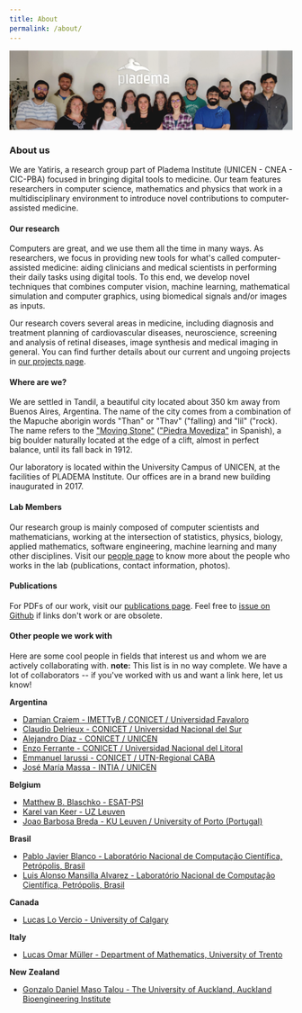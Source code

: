 ```yaml
---
title: About
permalink: /about/
---
```


![The team](/images/people/staff.png)

### About us
We are Yatiris, a research group part of Pladema Institute (UNICEN - CNEA - CIC-PBA) focused in bringing digital tools to medicine. Our team features researchers in computer science, mathematics and physics that work in a multidisciplinary environment to introduce novel contributions to computer-assisted medicine.

#### Our research

Computers are great, and we use them all the time in many ways. As researchers, we focus in providing new tools for what's called computer-assisted medicine: aiding clinicians and medical scientists in performing their daily tasks using digital tools. To this end, we develop novel techniques that combines computer vision, machine learning, mathematical simulation and computer graphics, using biomedical signals and/or images as inputs. 

Our research covers several areas in medicine, including diagnosis and treatment planning of cardiovascular diseases, neuroscience, screening and analysis of retinal diseases, image synthesis and medical imaging in general. You can find further details about our current and ungoing projects in [our projects page](http://yatiris.github.io/our-projects/).

#### Where are we?

We are settled in Tandil, a beautiful city located about 350 km away from Buenos Aires, Argentina. The name of the city comes from a combination of the Mapuche aborigin words "Than" or "Thav" ("falling) and "lil" ("rock). The name refers to the ["Moving Stone"](https://en.wikipedia.org/wiki/Piedra_Movediza) (["Piedra Movediza"](https://es.wikipedia.org/wiki/Piedra_movediza_de_Tandil) in Spanish), a big boulder naturally located at the edge of a clift, almost in perfect balance, until its fall back in 1912. 

Our laboratory is located within the University Campus of UNICEN, at the facilities of PLADEMA Institute. Our offices are in a brand new building inaugurated in 2017.


#### Lab Members

Our research group is mainly composed of computer scientists and mathematicians, working at the intersection of statistics, physics, biology, applied mathematics, software engineering, machine learning and many other disciplines. Visit our [people page](http://yatiris.github.io/people/) to know more about the people who works in the lab (publications, contact information, photos).


#### Publications

For PDFs of our work, visit our [publications page](http://yatiris.github.io/publication/). Feel free to [issue on Github](https://github.com/yatiris/yatiris.github.io/issues) if links don't work or are obsolete.


#### Other people we work with

Here are some cool people in fields that interest us and whom we are actively collaborating with. **note:** This list is in no way complete. We have a lot of collaborators -- if you've worked with us and want a link here, let us know!

**Argentina**
- [Damian Craiem - IMETTyB / CONICET / Universidad Favaloro ](https://imettyb.conicet.gov.ar/investigadores/craiem-damian/)
- [Claudio Delrieux - CONICET / Universidad Nacional del Sur](https://www.conicet.gov.ar/new_scp/detalle.php?id=48068&datos_academicos=yes&keywords=)
- [Alejandro Díaz - CONICET / UNICEN](https://scholar.google.com/citations?user=fquPJ3oAAAAJ)
- [Enzo Ferrante - CONICET / Universidad Nacional del Litoral](https://eferrante.github.io/)
- [Emmanuel Iarussi - CONICET / UTN-Regional CABA](http:/emmanueliarussi.github.io/)
- [José María Massa - INTIA / UNICEN](https://www.researchgate.net/profile/Jose_Maria_Massa)

**Belgium**
- [Matthew B. Blaschko - ESAT-PSI](http://homes.esat.kuleuven.be/~mblaschk/)
- [Karel van Keer - UZ Leuven](https://scholar.google.ca/citations?user=BBafcqwAAAAJ&hl=en)
- [Joao Barbosa Breda - KU Leuven / University of Porto (Portugal)](https://scholar.google.ca/citations?user=XamVOEUAAAAJ&hl=en)

**Brasil**
- [Pablo Javier Blanco - Laboratório Nacional de Computação Científica, Petrópolis, Brasil](http://buscatextual.cnpq.br/buscatextual/visualizacv.do?id=K4137186H0)
- [Luis Alonso Mansilla Alvarez - Laboratório Nacional de Computação Científica, Petrópolis, Brasil](https://www.researchgate.net/profile/Alonso_Alvarez)

**Canada**
- [Lucas Lo Vercio - University of Calgary](http://www.pladema.net/llovercio/) 

**Italy**
- [Lucas Omar Müller - Department of Mathematics, University of Trento](www.muller.maths.unitn.it)

**New Zealand**
- [Gonzalo Daniel Maso Talou - The University of Auckland, Auckland Bioengineering Institute](https://unidirectory.auckland.ac.nz/profile/g-masotalou)


